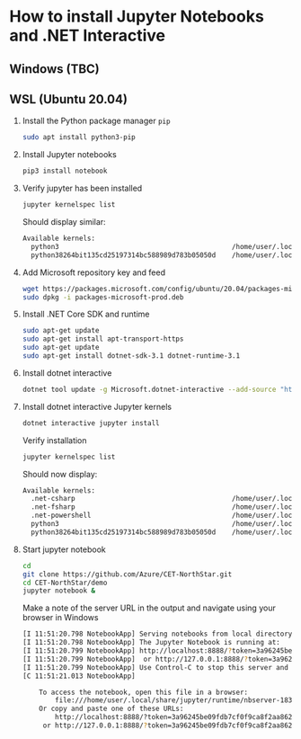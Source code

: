 # How to install Jupyter Notebooks and .NET Interactive

## Windows (TBC)

## WSL (Ubuntu 20.04)

1. Install the Python package manager ```pip```

    ```bash
    sudo apt install python3-pip
    ```

2. Install Jupyter notebooks

    ```bash
    pip3 install notebook
    ```

3. Verify jupyter has been installed

    ```bash
    jupyter kernelspec list
    ```

    Should display similar:

    ```bash
    Available kernels:
      python3                                           /home/user/.local/share/jupyter/kernels/python3
      python38264bit135cd25197314bc588989d783b05050d    /home/user/.local/share/jupyter/kernels/python38264bit135cd25197314bc588989d783b05050d
    ```

4. Add Microsoft repository key and feed

    ```bash
    wget https://packages.microsoft.com/config/ubuntu/20.04/packages-microsoft-prod.deb -O packages-microsoft-prod.deb
    sudo dpkg -i packages-microsoft-prod.deb
    ```

5. Install .NET Core SDK and runtime

    ```bash
    sudo apt-get update
    sudo apt-get install apt-transport-https
    sudo apt-get update
    sudo apt-get install dotnet-sdk-3.1 dotnet-runtime-3.1
    ```

6. Install dotnet interactive

    ```bash
    dotnet tool update -g Microsoft.dotnet-interactive --add-source "https://dotnet.myget.org/F/dotnet-try/api/v3/index.json"
    ```

7. Install dotnet interactive Jupyter kernels

    ```bash
    dotnet interactive jupyter install
    ```

    Verify installation

    ```bash
    jupyter kernelspec list
    ```

    Should now display:

    ```bash
    Available kernels:
      .net-csharp                                       /home/user/.local/share/jupyter/kernels/.net-csharp
      .net-fsharp                                       /home/user/.local/share/jupyter/kernels/.net-fsharp
      .net-powershell                                   /home/user/.local/share/jupyter/kernels/.net-powershell
      python3                                           /home/user/.local/share/jupyter/kernels/python3
      python38264bit135cd25197314bc588989d783b05050d    /home/user/.local/share/jupyter/kernels/python38264bit135cd25197314bc588989d783b05050d
    ```

8. Start jupyter notebook

    ```bash
    cd
    git clone https://github.com/Azure/CET-NorthStar.git
    cd CET-NorthStar/demo
    jupyter notebook &
    ```

    Make a note of the server URL in the output and navigate using your browser in Windows

    ```bash
    [I 11:51:20.798 NotebookApp] Serving notebooks from local directory: /home/user/CET-NorthStar/demo
    [I 11:51:20.798 NotebookApp] The Jupyter Notebook is running at:
    [I 11:51:20.799 NotebookApp] http://localhost:8888/?token=3a96245be09fdb7cf0f9ca8f2aa862b99b5b51554b2e6e00
    [I 11:51:20.799 NotebookApp]  or http://127.0.0.1:8888/?token=3a96245be09fdb7cf0f9ca8f2aa862b99b5b51554b2e6e00
    [I 11:51:20.799 NotebookApp] Use Control-C to stop this server and shut down all kernels (twice to skip confirmation).
    [C 11:51:21.013 NotebookApp]

        To access the notebook, open this file in a browser:
            file:///home/user/.local/share/jupyter/runtime/nbserver-18325-open.html
        Or copy and paste one of these URLs:
            http://localhost:8888/?token=3a96245be09fdb7cf0f9ca8f2aa862b99b5b51554b2e6e00
         or http://127.0.0.1:8888/?token=3a96245be09fdb7cf0f9ca8f2aa862b99b5b51554b2e6e00
    ```
